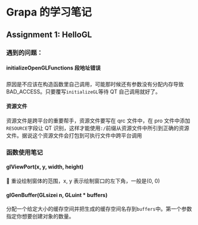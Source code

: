 # Grapa 的学习笔记

## Assignment 1: HelloGL

### 遇到的问题：

#### initializeOpenGLFunctions  段地址错误

原因是不应该在构造函数里自己调用，可能那时候还有参数没有分配内存导致 BAD_ACCESS。只要覆写`initializeGL`等待 QT 自己调用就好了。

#### 资源文件

资源文件是跨平台的重要帮手，资源文件要写在 qrc 文件中，在 pro 文件中添加`RESOURCE`字段让 QT 识别，这样才能使用`:/`前缀从资源文件中所引到正确的资源文件。据说这个资源文件会打包到可执行文件中跨平台调用

### 函数使用笔记

#### glViewPort(x, y, width, height)

 重设绘制窗体的范围，x, y 表示绘制窗口的左下角，一般是(0, 0)

#### glGenBuffer(GLsizei n, GLuint \* buffers)

分配一个给定大小的缓存空间并把生成的缓存空间名存到`buffers`中。第一个参数指定你想要创建对象的数量。
